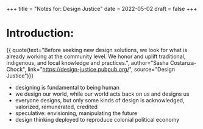 +++
title = "Notes for: Design Justice"
date = 2022-05-02
draft = false
+++

# Introduction:
{{ quote(text="Before seeking new design solutions, we look for what is already working at
the community level. We honor and uplift traditional, indigenous, and local
knowledge and practices.",
author="Sasha Costanza-Chock",
link="https://design-justice.pubpub.org/",
source="Design Justice")}}

- designing is fundamental to being human
- we design our world, while our world acts back on us and designs us
- everyone designs, but only some kinds of design is acknowledged, valorized, remunerated, credited
- speculative: envisioning, manipulating the future
- design thinking deployed to reproduce colonial political economy
